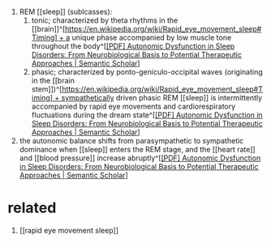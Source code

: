 1. REM [[sleep]] (sublcasses):
	1. tonic; characterized by theta rhythms in the [[brain]]^[https://en.wikipedia.org/wiki/Rapid_eye_movement_sleep#Timing] + a unique phase accompanied by low muscle tone throughout the body^[[[PDF] Autonomic Dysfunction in Sleep Disorders: From Neurobiological Basis to Potential Therapeutic Approaches | Semantic Scholar](https://www.semanticscholar.org/reader/f9d6a046ba7f1c5800768b8e4a0453774c18246f)]
	2. phasic; characterized by ponto-geniculo-occipital waves (originating in the [[brain stem]])^[https://en.wikipedia.org/wiki/Rapid_eye_movement_sleep#Timing] + sympathetically driven phasic REM [[sleep]] is intermittently accompanied by rapid eye movements and cardiorespiratory fluctuations during the dream state^[[[PDF] Autonomic Dysfunction in Sleep Disorders: From Neurobiological Basis to Potential Therapeutic Approaches | Semantic Scholar](https://www.semanticscholar.org/reader/f9d6a046ba7f1c5800768b8e4a0453774c18246f)]
2. the autonomic balance shifts from parasympathetic to sympathetic dominance when [[sleep]] enters the REM stage, and the [[heart rate]] and [[blood pressure]] increase abruptly^[[[PDF] Autonomic Dysfunction in Sleep Disorders: From Neurobiological Basis to Potential Therapeutic Approaches | Semantic Scholar](https://www.semanticscholar.org/reader/f9d6a046ba7f1c5800768b8e4a0453774c18246f)]
# related
1. [[rapid eye movement sleep]]